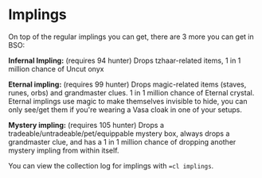 # Implings

On top of the regular implings you can get, there are 3 more you can get in BSO:

**Infernal Impling:** \(requires 94 hunter\) Drops tzhaar-related items, 1 in 1 million chance of Uncut onyx

**Eternal impling:** \(requires 99 hunter\) Drops magic-related items \(staves, runes, orbs\) and grandmaster clues. 1 in 1 million chance of Eternal crystal. Eternal implings use magic to make themselves invisible to hide, you can only see/get them if you're wearing a Vasa cloak in one of your setups.

**Mystery impling:** \(requires 105 hunter\) Drops a tradeable/untradeable/pet/equippable mystery box, always drops a grandmaster clue, and has a 1 in 1 million chance of dropping another mystery impling from within itself.

You can view the collection log for implings with `=cl implings`.

